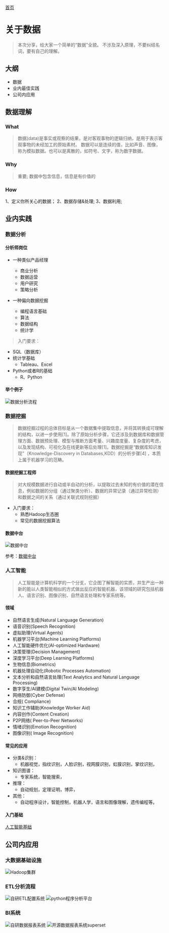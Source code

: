 [首页](/)
# 关于数据

> 本次分享，给大家一个简单的“数据”全貌。
> 不涉及深入原理，不要纠结名词，要有自己的理解。

## 大纲

- 数据
- 业内最佳实践
- 公司内应用
  
## 数据理解

### What

> 数据(data)是事实或观察的结果，是对客观事物的逻辑归纳，是用于表示客观事物的未经加工的原始素材。
数据可以是连续的值，比如声音、图像，称为模拟数据。也可以是离散的，如符号、文字，称为数字数据。

### Why

> 重要;
> 数据中包含信息，信息是有价值的

### How

1、定义你所关心的数据；
2、数据存储&处理;
3、数据利用;

## 业内实践

### 数据分析

#### 分析师岗位

- 一种类似产品经理
  - 商业分析
  - 数据运营
  - 用户研究
  - 策略分析

- 一种偏向数据挖掘  
  - 编程语言基础
  - 算法
  - 数据结构
  - 统计学

> 入门要求：

- SQL（数据库）
- 统计学基础
  - Tableau、Excel
- Python或者R的基础
  - R、Python

#### 举个例子

![数据分析流程](./assets/v2-380a0f9a27f3ec3396fe1aec33ea8e38_720w.jpg)

### 数据挖掘

> 数据挖掘过程的总体目标是从一个数据集中提取信息，并将其转换成可理解的结构，以进一步使用[1]。除了原始分析步骤，它还涉及到数据库和数据管理方面、数据预处理、模型与推断方面考量、兴趣度度量、复杂度的考虑，以及发现结构、可视化及在线更新等后处理[1]。数据挖掘是“数据库知识发现”（Knowledge-Discovery in Databases,KDD）的分析步骤[4] ，本质上属于机器学习的范畴。

#### 数据挖掘工程师

> 对大规模数据进行自动或半自动的分析，以提取过去未知的有价值的潜在信息，例如数据的分组（通过聚类分析）、数据的异常记录（通过异常检测）和数据之间的关系（通过关联式规则挖掘）

- 入门要求：
  - 熟悉Hadoop生态圈
  - 常见的数据挖掘算法

#### 数据中台

![数据中台](./assets/数据中台产品架构.png)

参考：[数据中台](https://miaowenting.site/2020/03/24/%E5%85%B3%E4%BA%8E%E6%95%B0%E6%8D%AE%E4%B8%AD%E5%8F%B0%E7%9A%84%E6%80%9D%E8%80%83%E4%B8%8E%E6%80%BB%E7%BB%93/)

### 人工智能

> 人工智能是计算机科学的一个分支，它企图了解智能的实质，并生产出一种新的能以人类智能相似的方式做出反应的智能机器，该领域的研究包括机器人、语言识别、图像识别、自然语言处理和专家系统等。

#### 领域

- 自然语言生成(Natural Language Generation)
- 语音识别(Speech Recognition)
- 虚拟助理(Virtual Agents)
- 机器学习平台(Machine Learning Platforms)
- 人工智能硬件优化(AI-optimized Hardware)
- 决策管理(Decision Management)
- 深度学习平台(Deep Learning Platforms)
- 生物信息(Biometrics)
- 机器处理自动化(Robotic Processes Automation)
- 文本分析和自然语言处理(Text Analytics and Natural Language Processing)
- 数字孪生/AI建模(Digital Twin/AI Modeling)
- 网络防御(Cyber Defense)
- 合规( Compliance)
- 知识工作辅助(Knowledge Worker Aid)
- 内容创作(Content Creation)
- P2P网络( Peer-to-Peer Networks)
- 情绪识别(Emotion Recognition)
- 图像识别( Image Recognition)

#### 常见的应用

- 分类&识别：
  - 机器视觉，指纹识别，人脸识别，视网膜识别，虹膜识别，掌纹识别，
- 知识图谱：
  - 专家系统，智能搜索，
- 推理：
  - 自动规划，定理证明，博弈，
- 其他：
  - 自动程序设计，智能控制，机器人学，语言和图像理解，遗传编程等。

#### 入门基础

[人工智能基础](../人工智能基础.md)

## 公司内应用

### 大数据基础设施

![Hadoop集群](./assets/20200709155656.jpg)

### ETL分析流程

![自研ETL配置系统](./assets/20200709155159.jpg)
![python程序分析平台](./assets/20200709160042.jpg)

### BI系统

![自研数据报表系统](./assets/20200709154903.jpg)
![开源数据报表系统superset](./assets/20200709155451.jpg)
